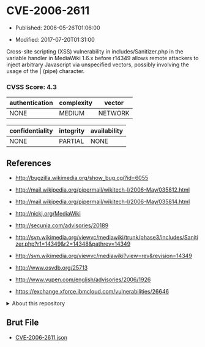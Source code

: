 # CVE-2006-2611

- Published: 2006-05-26T01:06:00

- Modified: 2017-07-20T01:31:00

Cross-site scripting (XSS) vulnerability in includes/Sanitizer.php in the variable handler in MediaWiki 1.6.x before r14349 allows remote attackers to inject arbitrary Javascript via unspecified vectors, possibly involving the usage of the | (pipe) character.

### CVSS Score: **4.3**

| authentication | complexity | vector |
| --- | --- | --- |
| NONE | MEDIUM | NETWORK |

| confidentiality | integrity | availability |
| --- | --- | --- |
| NONE | PARTIAL | NONE |

## References

* http://bugzilla.wikimedia.org/show_bug.cgi?id=6055

* http://mail.wikipedia.org/pipermail/wikitech-l/2006-May/035812.html

* http://mail.wikipedia.org/pipermail/wikitech-l/2006-May/035814.html

* http://nickj.org/MediaWiki

* http://secunia.com/advisories/20189

* http://svn.wikimedia.org/viewvc/mediawiki/trunk/phase3/includes/Sanitizer.php?r1=14349&r2=14348&pathrev=14349

* http://svn.wikimedia.org/viewvc/mediawiki?view=rev&revision=14349

* http://www.osvdb.org/25713

* http://www.vupen.com/english/advisories/2006/1926

* https://exchange.xforce.ibmcloud.com/vulnerabilities/26646

<details>
<summary>About this repository</summary> 

  This repository is part of the project [Live Hack CVE](https://github.com/Live-Hack-CVE). Main website can be found [www.live-hack.org](https://www.live-hack.org) 
  
  Made by [Sn0wAlice](https://github.com/Sn0wAlice) for the people that care about security and need to have a feed of the latest CVEs. Hope you enjoy it, don't forget to star the repo and follow me on [Twitter](https://twitter.com/Sn0wAlice) and [Github](https://github.com/Sn0wAlice). And that is my [personnal website](https://www.alice-snow.me/)

  - [Home Page](https://github.com/Live-Hack-CVE)
  - [Framework](https://github.com/Live-Hack-CVE/cve-framework)
  - [CVE database](https://github.com/Live-Hack-CVE/full_database)
  - [Changelog](https://github.com/Live-Hack-CVE/Changelog)
</details>

## Brut File

* [CVE-2006-2611.json](https://raw.githubusercontent.com/Live-Hack-CVE/full_database/main/cves/2006/CVE-2006-2611.json)

